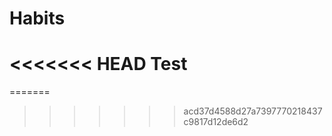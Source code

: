 Habits
================

<<<<<<< HEAD
Test
====
=======

>>>>>>> acd37d4588d27a7397770218437c9817d12de6d2
